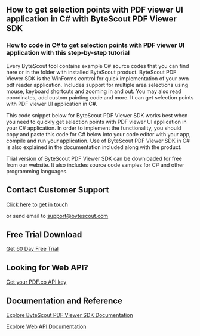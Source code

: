 ## How to get selection points with PDF viewer UI application in C# with ByteScout PDF Viewer SDK

### How to code in C# to get selection points with PDF viewer UI application with this step-by-step tutorial

Every ByteScout tool contains example C# source codes that you can find here or in the folder with installed ByteScout product. ByteScout PDF Viewer SDK is the WinForms control for quick implementation of your own pdf reader application. Includes support for multiple area selections using mouse, keyboard shortcuts and zooming in and out. You may also read coordinates, add custom painting code and more. It can get selection points with PDF viewer UI application in C#.

This code snippet below for ByteScout PDF Viewer SDK works best when you need to quickly get selection points with PDF viewer UI application in your C# application. In order to implement the functionality, you should copy and paste this code for C# below into your code editor with your app, compile and run your application. Use of ByteScout PDF Viewer SDK in C# is also explained in the documentation included along with the product.

Trial version of ByteScout PDF Viewer SDK can be downloaded for free from our website. It also includes source code samples for C# and other programming languages.

## Contact Customer Support

[Click here to get in touch](https://bytescout.zendesk.com/hc/en-us/requests/new?subject=ByteScout%20PDF%20Viewer%20SDK%20Question)

or send email to [support@bytescout.com](mailto:support@bytescout.com?subject=ByteScout%20PDF%20Viewer%20SDK%20Question) 

## Free Trial Download

[Get 60 Day Free Trial](https://bytescout.com/download/web-installer?utm_source=github-readme)

## Looking for Web API? 

[Get your PDF.co API key](https://pdf.co/documentation/api?utm_source=github-readme)

## Documentation and Reference

[Explore ByteScout PDF Viewer SDK Documentation](https://bytescout.com/documentation/index.html?utm_source=github-readme)

[Explore Web API Documentation](https://pdf.co/documentation/api?utm_source=github-readme)